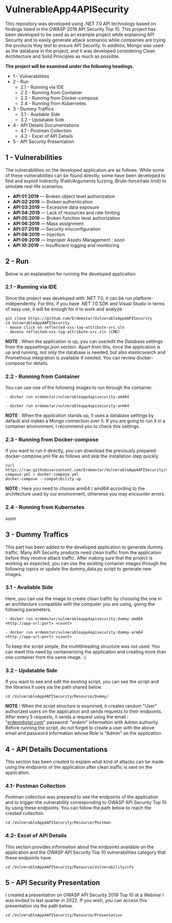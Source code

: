
# VulnerableApp4APISecurity

This repository was developed using .NET 7.0 API technology based on findings listed in the OWASP 2019 API Security Top 10. This project has been developed to be used as an example project while explaining API Security and to easily generate attack scenarios while companies are trying the products they test to ensure API Security. In addition, Mongo was used as the database in the project, and it was developed considering Clean Architecture and Solid Principles as much as possible.

 **The project will be examined under the following headings.**

- 1 - Vulnerabilities
- 2 - Run
	- 2.1 - Running via IDE
	- 2.2 - Running from Container
	- 2.3 - Running from Docker-compose
	- 2.4 - Running from Kubernetes
- 3 - Dummy Traffics
	- 3.1 - Available Side
	- 3.2 - Updatable Side
- 4 - API Details Documentations 
	- 4.1 - Postman Collection
	- 4.2 - Excel of API Details 
- 5 - API Security Presentation

## 1 - Vulnerabilities
The vulnerabilities on the developed application are as follows. While some of these vulnerabilities can be found directly, some have been developed to find and exploit indirectly (Path/Arguments fuzzing, Brute-force/rate limit) to simulate real-life scenarios.

-  **API 01:2019** — Broken object level authorization
-  **API 02:2019** — Broken authentication
-  **API 03:2019** — Excessive data exposure
-  **API 04:2019** — Lack of resources and rate limiting
-  **API 05:2019** — Broken function level authorization
-  **API 06:2019** — Mass assignment
-  **API 07:2019** — Security misconfiguration
-  **API 08:2019** — Injection
-  **API 09:2019** — Improper Assets Management : *soon*
-  **API 10:2019** — Insufficient logging and monitoring


## 2 - Run
Below is an explanation for running the developed application.

### 2.1 -  Running via IDE
Since the project was developed with .NET 7.0, it can be run platform-independently. For this, if you have .NET 7.0 SDK and Visual Studio in terms of easy use, it will be enough for it to work and analyze. 
```
git clone https://github.com/Erdemstar/VulnerableApp4APISecurity
cd VulnerableApp4APISecurity 
- mouse click on reflected-xss-tag-attribute-src.sln
- devenv reflected-xss-tag-attribute-src.sln (CMD)
```
**NOTE** : When the application is up, you can use/edit the Database settings from the appsettings.json section. Apart from this, once the application is up and running, not only the database is needed, but also elasticsearch and Promethous integration is available if needed. You can review docker-compose for details.

### 2.2 - Running from Container
You can use one of the following images to run through the container.
```
- docker run erdemstar/vulnerableapp4apisecurity:amd64

- docker run erdemstar/vulnerableapp4apisecurity:arm64
```
**NOTE** : When the application stands up, it uses a database settings by default and makes a Mongo connection over it. If you are going to run it in a container environment, I recommend you to check this settings.

### 2.3 - Running from Docker-compose
If you want to run it directly, you can download the previously prepared docker-compose.yml file as follows and skip the installation step quickly.
```
curl https://raw.githubusercontent.com/Erdemstar/VulnerableApp4APISecurity/main/Resource/Dockercompose/docker-compose.yml > docker-compose.yml
docker-compose --compatibility up
```
**NOTE :** Here you need to choose arm64 / amd64 according to the architecture used by our environment, otherwise you may encounter errors.
### 2.4 - Running from Kubernetes
*soon*

## 3 - Dummy Traffics
This part has been added to the developed application to generate dummy traffic. Many API Security products need clean traffic from the application before they receive attack traffic. After making sure that the project is working as expected, you can use the existing container images through the following topics or update the dummy_data.py script to generate new images.

### 3.1 - Available Side
Here, you can use the image to create clean traffic by choosing the one in an architecture compatible with the computer you are using, giving the following parameters.
```
- docker run erdemstar/vulnerableapp4apisecurity:dummy-amd64 <http://app-url:port> <count>

- docker run erdemstar/vulnerableapp4apisecurity:dummy-arm64 <http://app-url:port> <count>  
```

To keep the script simple, the multithreading structure was not used. You can meet this need by containerizing the application and creating more than one container from the same image.  :)

### 3.2 - Updatable Side
If you want to see and edit the existing script, you can see the script and the libraries it uses via the path shared below.
```
cd /VulnerableApp4APISecurity/Resource/Dummy/
```

**NOTE :** When the script structure is examined, it creates random "User" authorized users on the application and sends requests to their endpoints. After every 5 requests, it sends a request using the email : "erdem@star.com" password: "erdem" information with Admin authority. Before running the script, do not forget to create a user with the above email and password information whose Role is "Admin" on the application.

## 4 - API Details Documentations 
This section has been created to explain what kind of attacks can be made using the endpoints of the application after clean traffic is sent on the application.

### 4.1- Postman Collection
Postman collection was prepared to see the endpoints of the application and to trigger the vulnerability corresponding to OWASP API Security Top 10 by using these endpoints. You can follow the path below to reach the created collection.
```
cd /VulnerableApp4APISecurity/Resource/Postman
 ```
### 4.2- Excel of API Details 
This section provides information about the endpoints available on the application and the OWASP API Security Top 10 vulnerabilities category that these endpoints have.
```
cd /VulnerableApp4APISecurity/Resource/Vulnerabilityinfo
 ```
## 5 - API Security Presentation
I created a presentation on OWASP API Security 2019 Top 10 at a Webinar I was invited to last quarter in 2022. If you wish, you can access this presentation via the path below.
```
cd /VulnerableApp4APISecurity/Resource/Presentation
 ```